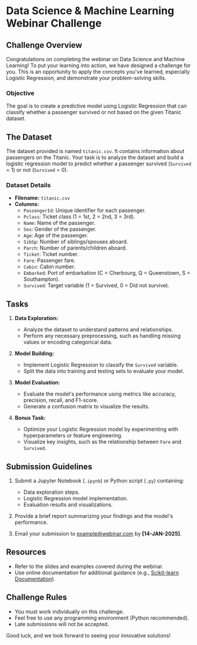 # Data Science & Machine Learning Webinar Challenge

## Challenge Overview
Congratulations on completing the webinar on Data Science and Machine Learning! To put your learning into action, we have designed a challenge for you. This is an opportunity to apply the concepts you've learned, especially Logistic Regression, and demonstrate your problem-solving skills.

### Objective
The goal is to create a predictive model using Logistic Regression that can classify whether a passenger survived or not based on the given Titanic dataset.

## The Dataset

The dataset provided is named `titanic.csv`. It contains information about passengers on the Titanic. Your task is to analyze the dataset and build a logistic regression model to predict whether a passenger survived (`Survived` = 1) or not (`Survived` = 0).

### Dataset Details
- **Filename:** `titanic.csv`
- **Columns:**
  - `PassengerId`: Unique identifier for each passenger.
  - `Pclass`: Ticket class (1 = 1st, 2 = 2nd, 3 = 3rd).
  - `Name`: Name of the passenger.
  - `Sex`: Gender of the passenger.
  - `Age`: Age of the passenger.
  - `SibSp`: Number of siblings/spouses aboard.
  - `Parch`: Number of parents/children aboard.
  - `Ticket`: Ticket number.
  - `Fare`: Passenger fare.
  - `Cabin`: Cabin number.
  - `Embarked`: Port of embarkation (C = Cherbourg, Q = Queenstown, S = Southampton).
  - `Survived`: Target variable (1 = Survived, 0 = Did not survive).

## Tasks
1. **Data Exploration:**
   - Analyze the dataset to understand patterns and relationships.
   - Perform any necessary preprocessing, such as handling missing values or encoding categorical data.

2. **Model Building:**
   - Implement Logistic Regression to classify the `Survived` variable.
   - Split the data into training and testing sets to evaluate your model.

3. **Model Evaluation:**
   - Evaluate the model's performance using metrics like accuracy, precision, recall, and F1-score.
   - Generate a confusion matrix to visualize the results.

4. **Bonus Task:**
   - Optimize your Logistic Regression model by experimenting with hyperparameters or feature engineering.
   - Visualize key insights, such as the relationship between `Fare` and `Survived`.

## Submission Guidelines
1. Submit a Jupyter Notebook (`.ipynb`) or Python script (`.py`) containing:
   - Data exploration steps.
   - Logistic Regression model implementation.
   - Evaluation results and visualizations.

2. Provide a brief report summarizing your findings and the model's performance.

3. Email your submission to [example@webinar.com](mailto:placeholder@gmail.com) by **[14-JAN-2025]**.

## Resources
- Refer to the slides and examples covered during the webinar.
- Use online documentation for additional guidance (e.g., [Scikit-learn Documentation](https://scikit-learn.org/stable/)).

## Challenge Rules
- You must work individually on this challenge.
- Feel free to use any programming environment (Python recommended).
- Late submissions will not be accepted.

Good luck, and we look forward to seeing your innovative solutions!
